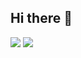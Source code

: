 ## Hi there 👋

<a href="https://www.linkedin.com/in/raululrichmatarazo/"><img src="https://img.shields.io/badge/LinkedIn-0077B5?style=for-the-badge&logo=linkedin&logoColor=white" /><a/> <img src="https://img.shields.io/badge/Gmail-D14836?style=for-the-badge&logo=gmail&logoColor=white" />
